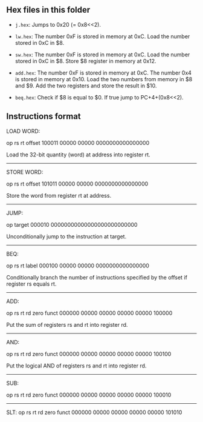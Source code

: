 ## Hex files in this folder

- `j.hex`: Jumps to 0x20 (= 0x8<<2).

- `lw.hex`: The number 0xF is stored in memory at 0xC. Load the number stored in 0xC in \$8.

- `sw.hex`: The number 0xF is stored in memory at 0xC. Load the number stored in 0xC in \$8. Store \$8 register in memory at 0x12.

- `add.hex`: The number 0xF is stored in memory at 0xC. The number 0x4 is stored in memory at 0x10. Load the two numbers from memory in \$8 and \$9. Add the two registers and store the result in \$10.

- `beq.hex`: Check if \$8 is equal to \$0. If true jump to PC+4+(0x8<<2).

## Instructions format

LOAD WORD:

op     rs    rt    offset
100011 00000 00000 0000000000000000

Load the 32-bit quantity (word) at address into register rt.

---

STORE WORD:

op     rs    rt    offset
101011 00000 00000 0000000000000000

Store the word from register rt at address.

---

JUMP:

op     target
000010 00000000000000000000000000

Unconditionally jump to the instruction at target.

---

BEQ:

op     rs    rt    label
000100 00000 00000 0000000000000000

Conditionally branch the number of instructions specified by the offset if
register rs equals rt.

---

ADD:

op     rs    rt    rd    zero  funct
000000 00000 00000 00000 00000 100000

Put the sum of registers rs and rt into register rd.

---

AND:

op     rs    rt    rd    zero  funct
000000 00000 00000 00000 00000 100100

Put the logical AND of registers rs and rt into register rd.

---

SUB:

op     rs    rt    rd    zero  funct
000000 00000 00000 00000 00000 100010

---

SLT:
op     rs    rt    rd    zero  funct
000000 00000 00000 00000 00000 101010
